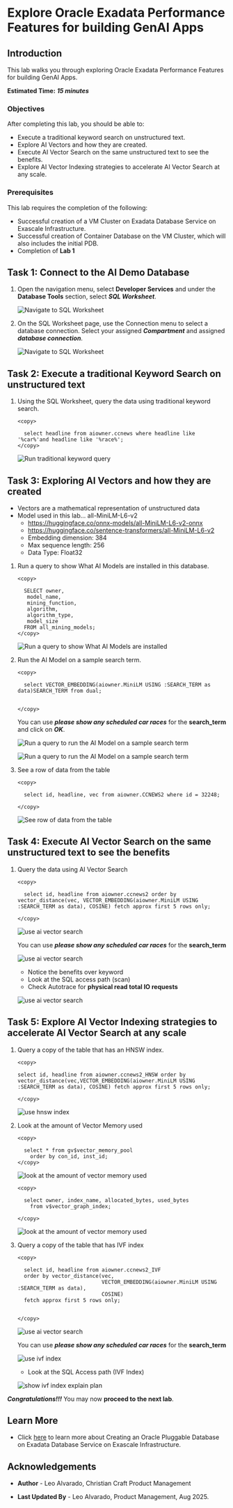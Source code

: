 # Explore Oracle Exadata Performance Features for building GenAI Apps

## Introduction

This lab walks you through exploring Oracle Exadata Performance Features for building GenAI Apps.
 

**Estimated Time:** ***15 minutes***

### **Objectives**

After completing this lab, you should be able to:

* Execute a traditional keyword search on unstructured text. 
* Explore AI Vectors and how they are created.
* Execute AI Vector Search on the same unstructured text to see the benefits.
* Explore AI Vector Indexing strategies to accelerate AI Vector Search at any scale.


### **Prerequisites**

This lab requires the completion of the following:

* Successful creation of a VM Cluster on Exadata Database Service on Exascale Infrastructure.
* Successful creation of Container Database on the VM Cluster, which will also includes the initial PDB.
* Completion of **Lab 1**

## Task 1: Connect to the AI Demo Database


1. Open the navigation menu, select **Developer Services** and under the **Database Tools** section, select ***SQL Worksheet***.

   ![Navigate to SQL Worksheet](./images/navigate-sql-worksheet.png "Navigate to SQL Worksheet")

2. On the SQL Worksheet page, use the Connection menu to select a database connection. Select your assigned ***Compartment*** and assigned ***database connection***.

   ![Navigate to SQL Worksheet](./images/select-connection.png "Navigate to SQL Worksheet")


## Task 2: Execute a traditional Keyword Search on unstructured text

1. Using the SQL Worksheet, query the data using traditional keyword search.

    ```
    <copy>

      select headline from aiowner.ccnews where headline like '%car%'and headline like '%race%';
    </copy>
    ```
   
   ![Run traditional keyword query](./images/run-traditional-keyword.png "Run traditional keyword query")

## Task 3: Exploring AI Vectors and how they are created

* Vectors are a mathematical representation of unstructured data
* Model used in this lab… all-MiniLM-L6-v2
   * https://huggingface.co/onnx-models/all-MiniLM-L6-v2-onnx
   * https://huggingface.co/sentence-transformers/all-MiniLM-L6-v2
   * Embedding dimension: 384
   * Max sequence length: 256
   * Data Type: Float32

1. Run a query to show What AI Models are installed in this database.
   
    ```
    <copy>

      SELECT owner,
       model_name, 
       mining_function,
       algorithm,
       algorithm_type, 
       model_size
      FROM all_mining_models; 
    </copy>
    ```
   
   ![Run a query to show What AI Models are installed](./images/ai-models.png "Run a query to show What AI Models are installed")

2. Run the AI Model on a sample search term.
   
    ```
    <copy>

      select VECTOR_EMBEDDING(aiowner.MiniLM USING :SEARCH_TERM as data)SEARCH_TERM from dual;
      

    </copy>
    ```

   You can use ***please show any scheduled car races*** for the **search_term** and click on ***OK***.

   ![Run a query to run the AI Model on a sample search term](./images/search-keyword.png "Run a query to run the AI Model on a sample search term")

   ![Run a query to run the AI Model on a sample search term](./images/vector-results.png "Run a query to run the AI Model on a sample search term")


3. See a row of data from the table

    ```
    <copy>

      select id, headline, vec from aiowner.CCNEWS2 where id = 32248;
   
    </copy>
    ```
   
   ![See row of data from the table](./images/headline-to-vector.png "See row of data from the table")
   




## Task 4: Execute AI Vector Search on the same unstructured text to see the benefits

1. Query the data using AI Vector Search
   
    ```
    <copy>

      select id, headline from aiowner.ccnews2 order by vector_distance(vec, VECTOR_EMBEDDING(aiowner.MiniLM USING :SEARCH_TERM as data), COSINE) fetch approx first 5 rows only;

    </copy>
    ```
   ![use ai vector search](./images/ai-vector-search.png "use ai vector search")

   You can use ***please show any scheduled car races*** for the **search_term**


   ![use ai vector search](./images/ai-vector-search-results.png "use ai vector search")

   * Notice the benefits over keyword
   * Look at the SQL access path (scan)
   * Check Autotrace for **physical read total IO requests**
   
   ![use ai vector search](./images/ai-vector-search-results-explain-plan.png "use ai vector search")


## Task 5: Explore AI Vector Indexing strategies to accelerate AI Vector Search at any scale

1. Query a copy of the table that has an HNSW index.

   
      ```
      <copy>

      select id, headline from aiowner.ccnews2_HNSW order by vector_distance(vec,VECTOR_EMBEDDING(aiowner.MiniLM USING :SEARCH_TERM as data), COSINE) fetch approx first 5 rows only;
      
      </copy>
      ```
   ![use hnsw index](./images/hsnw.png "use hnsw index")
   

2. Look at the amount of Vector Memory used
   
    ```
    <copy>

      select * from gv$vector_memory_pool
        order by con_id, inst_id;
    </copy>

    ```
   
   ![look at the amount of vector memory used](./images/vector-memory-used.png "look at the amount of vector memory used")

    ```
    <copy>

      select owner, index_name, allocated_bytes, used_bytes
        from v$vector_graph_index;
   
    </copy>

    ```

   ![look at the amount of vector memory used](./images/vector-memory-used-index.png "look at the amount of vector memory used")

3. Query a copy of the table that has IVF index
   
    ```
    <copy>

      select id, headline from aiowner.ccnews2_IVF
      order by vector_distance(vec, 
                               VECTOR_EMBEDDING(aiowner.MiniLM USING :SEARCH_TERM as data), 
                               COSINE) 
      fetch approx first 5 rows only;


    </copy>

    ```
   
   ![use ai vector search](./images/ivf-search-term.png "use ai vector search")

   You can use ***please show any scheduled car races*** for the **search_term**

   ![use ivf index](./images/ivf.png "use ivf index")

   * Look at the SQL Access path (IVF Index)
   
   ![show ivf index explain plan](./images/ivf-explain-plan.png "show ivf index explain plan")
  
    
    
    
***Congratulations!!!*** You may now **proceed to the next lab**. 


## Learn More

* Click [here](https://docs.public.oneportal.content.oci.oraclecloud.com/en-us/iaas/exadata/doc/ecc-create-first-db.html) to learn more about Creating an Oracle Pluggable Database on Exadata Database Service on Exascale Infrastructure.


## Acknowledgements

* **Author** - Leo Alvarado, Christian Craft  Product Management

* **Last Updated By** - Leo Alvarado, Product Management, Aug 2025.

